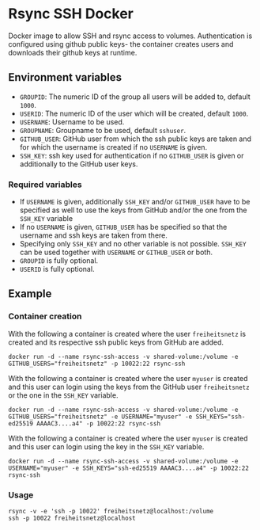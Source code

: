 # Rsync SSH Docker

Docker image to allow SSH and rsync access to volumes.
Authentication is configured using github public keys- the container creates users and downloads their github keys at runtime.

## Environment variables

- `GROUPID`: The numeric ID of the group all users will be added to, default `1000`.
- `USERID`: The numeric ID of the user which will be created, default `1000`.
- `USERNAME`: Username to be used.
- `GROUPNAME`: Groupname to be used, default `sshuser`.
- `GITHUB_USER`:  GitHub user from which the ssh public keys are taken and for which the username is created if no `USERNAME` is given.
- `SSH_KEY`: ssh key used for authentication if no `GITHUB_USER` is given or additionally to the GitHub user keys.

### Required variables

- If `USERNAME` is given, additionally `SSH_KEY` and/or `GITHUB_USER` have to be specified as well to use the keys from GitHub and/or the one from the `SSH_KEY` variable
- If no `USERNAME` is given, `GITHUB_USER` has be specified so that the username and ssh keys are taken from there.
- Specifying only `SSH_KEY` and no other variable is not possible. `SSH_KEY` can be used together with `USERNAME` or `GITHUB_USER` or both.
- `GROUPID` is fully optional.
- `USERID` is fully optional.

## Example

### Container creation
With the following a container is created where the user `freiheitsnetz` is created and its respective ssh public keys from GitHub are added.

    docker run -d --name rsync-ssh-access -v shared-volume:/volume -e GITHUB_USERS="freiheitsnetz" -p 10022:22 rsync-ssh

With the following a container is created where the user `myuser` is created and this user can login using the keys from the GitHub user `freiheitsnetz` or the one in the `SSH_KEY` variable.

    docker run -d --name rsync-ssh-access -v shared-volume:/volume -e GITHUB_USERS="freiheitsnetz" -e USERNAME="myuser" -e SSH_KEYS="ssh-ed25519 AAAAC3....a4" -p 10022:22 rsync-ssh

With the following a container is created where the user `myuser` is created and this user can login using the key in the `SSH_KEY` variable.

    docker run -d --name rsync-ssh-access -v shared-volume:/volume -e USERNAME="myuser" -e SSH_KEYS="ssh-ed25519 AAAAC3....a4" -p 10022:22 rsync-ssh

### Usage

    rsync -v -e 'ssh -p 10022' freiheitsnetz@localhost:/volume
    ssh -p 10022 freiheitsnetz@localhost
